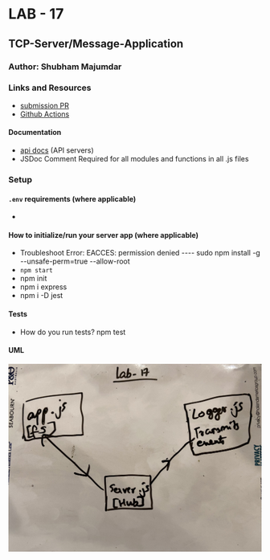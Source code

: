 # LAB - 17

## TCP-Server/Message-Application

### Author: Shubham Majumdar

### Links and Resources
* [submission PR](https://github.com/401-advanced-javascript-Shubham/Lab17-TCP-Server-Message-Application/pull/1)
* [Github Actions](https://github.com/401-advanced-javascript-Shubham/Lab17-TCP-Server-Message-Application/actions)

#### Documentation
* [api docs](http://xyz.com/api-docs) (API servers)
* JSDoc Comment Required for all modules and functions in all .js files

### Setup
#### `.env` requirements (where applicable)
* 

#### How to initialize/run your server app (where applicable)
* Troubleshoot Error: EACCES: permission denied ---- sudo npm install -g --unsafe-perm=true --allow-root 
* `npm start`
* npm init 
* npm i express
* npm i -D jest


  
#### Tests
* How do you run tests?
npm test

#### UML
![UML Diagram](whiteboard.jpg)
